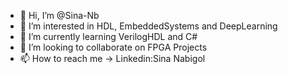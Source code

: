 - 👋 Hi, I’m @Sina-Nb
- 👀 I’m interested in HDL, EmbeddedSystems and DeepLearning
- 🌱 I’m currently learning VerilogHDL and C#
- 💞️ I’m looking to collaborate on FPGA Projects
- 📫 How to reach me -> Linkedin:Sina Nabigol

<!---
Sina-Nb/Sina-Nb is a ✨ special ✨ repository because its `README.md` (this file) appears on your GitHub profile.
You can click the Preview link to take a look at your changes.
--->
